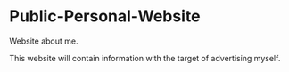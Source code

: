 # Public-Personal-Website
Website about me.

This website will contain information with the target of advertising myself.
